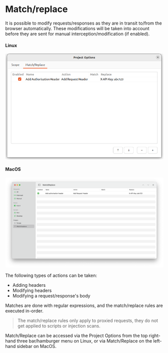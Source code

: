 # Match/replace

It is possible to modify requests/responses as they are in transit to/from the browser automatically. These modifications will be taken into account before they are sent for manual interception/modification (if enabled).

<!-- tabs:start -->

#### **Linux**

<picture>
  <source media="(prefers-color-scheme: dark)" srcset="../_media/Linux/Dark/MatchReplace.png">
  <img alt="Match/Replace" src="../_media/Linux/Light/MatchReplace.png">
</picture>

#### **MacOS**

<picture>
  <source media="(prefers-color-scheme: dark)" srcset="../_media/Mac/Dark/MatchReplace.png">
  <img alt="Match/Replace" src="../_media/Mac/Light/MatchReplace.png">
</picture>

<!-- tabs:end -->

The following types of actions can be taken:
  * Adding headers
  * Modifying headers
  * Modifying a request/response's body

Matches are done with regular expressions, and the match/replace rules are executed in-order.

 > The match/replace rules only apply to proxied requests, they do not get applied to scripts or injection scans.

Match/Replace can be accessed via the Project Options from the top right-hand three bar/hamburger menu on Linux, or via Match/Replace on the left-hand sidebar on MacOS.